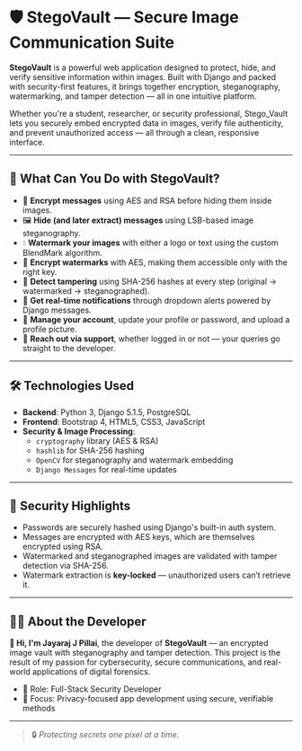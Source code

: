# 🛡️ StegoVault — Secure Image Communication Suite

**StegoVault** is a powerful web application designed to protect, hide, and verify sensitive information within images. Built with Django and packed with security-first features, it brings together encryption, steganography, watermarking, and tamper detection — all in one intuitive platform.

Whether you're a student, researcher, or security professional, Stego_Vault lets you securely embed encrypted data in images, verify file authenticity, and prevent unauthorized access — all through a clean, responsive interface.

---

## 🚀 What Can You Do with StegoVault?

- 🔐 **Encrypt messages** using AES and RSA before hiding them inside images.
- 🖼️ **Hide (and later extract) messages** using LSB-based image steganography.
- 💧 **Watermark your images** with either a logo or text using the custom BlendMark algorithm.
- 🔏 **Encrypt watermarks** with AES, making them accessible only with the right key.
- 🧪 **Detect tampering** using SHA-256 hashes at every step (original → watermarked → steganographed).
- 🔔 **Get real-time notifications** through dropdown alerts powered by Django messages.
- 👤 **Manage your account**, update your profile or password, and upload a profile picture.
- 📩 **Reach out via support**, whether logged in or not — your queries go straight to the developer.

---

## 🛠️ Technologies Used

- **Backend**: Python 3, Django 5.1.5, PostgreSQL
- **Frontend**: Bootstrap 4, HTML5, CSS3, JavaScript
- **Security & Image Processing**:
  - `cryptography` library (AES & RSA)
  - `hashlib` for SHA-256 hashing
  - `OpenCV` for steganography and watermark embedding
  - `Django Messages` for real-time updates

---

## 🔐 Security Highlights

- Passwords are securely hashed using Django's built-in auth system.
- Messages are encrypted with AES keys, which are themselves encrypted using RSA.
- Watermarked and steganographed images are validated with tamper detection via SHA-256.
- Watermark extraction is **key-locked** — unauthorized users can’t retrieve it.

---

## 👨‍💻 About the Developer

**👋 Hi, I'm Jayaraj J Pillai**, the developer of **StegoVault** — an encrypted image vault with steganography and tamper detection. This project is the result of my passion for cybersecurity, secure communications, and real-world applications of digital forensics.

- 🔧 Role: Full-Stack Security Developer
- 🧠 Focus: Privacy-focused app development using secure, verifiable methods

---

> 🔒 *Protecting secrets one pixel at a time.*
